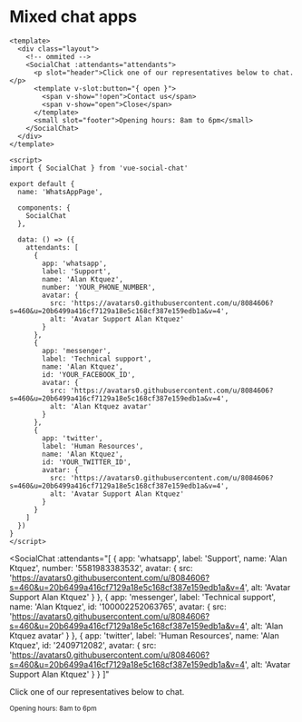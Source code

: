 # Mixed chat apps

```vue
<template>
  <div class="layout">
    <!-- ommited -->
    <SocialChat :attendants="attendants">
      <p slot="header">Click one of our representatives below to chat.</p>
      <template v-slot:button="{ open }">
        <span v-show="!open">Contact us</span>
        <span v-show="open">Close</span>
      </template>
      <small slot="footer">Opening hours: 8am to 6pm</small>
    </SocialChat>
  </div>
</template>

<script>
import { SocialChat } from 'vue-social-chat'

export default {
  name: 'WhatsAppPage',

  components: {
    SocialChat
  },

  data: () => ({
    attendants: [
      {
        app: 'whatsapp',
        label: 'Support',
        name: 'Alan Ktquez',
        number: 'YOUR_PHONE_NUMBER',
        avatar: {
          src: 'https://avatars0.githubusercontent.com/u/8084606?s=460&u=20b6499a416cf7129a18e5c168cf387e159edb1a&v=4',
          alt: 'Avatar Support Alan Ktquez'
        }
      },
      {
        app: 'messenger',
        label: 'Technical support',
        name: 'Alan Ktquez',
        id: 'YOUR_FACEBOOK_ID',
        avatar: {
          src: 'https://avatars0.githubusercontent.com/u/8084606?s=460&u=20b6499a416cf7129a18e5c168cf387e159edb1a&v=4',
          alt: 'Alan Ktquez avatar'
        }
      },
      {
        app: 'twitter',
        label: 'Human Resources',
        name: 'Alan Ktquez',
        id: 'YOUR_TWITTER_ID',
        avatar: {
          src: 'https://avatars0.githubusercontent.com/u/8084606?s=460&u=20b6499a416cf7129a18e5c168cf387e159edb1a&v=4',
          alt: 'Avatar Support Alan Ktquez'
        }
      }
    ]
  })
}
</script>
```

<SocialChat
  :attendants="[
    {
      app: 'whatsapp',
      label: 'Support',
      name: 'Alan Ktquez',
      number: '5581983383532',
      avatar: {
        src: 'https://avatars0.githubusercontent.com/u/8084606?s=460&u=20b6499a416cf7129a18e5c168cf387e159edb1a&v=4',
        alt: 'Avatar Support Alan Ktquez'
      }
    },
    {
      app: 'messenger',
      label: 'Technical support',
      name: 'Alan Ktquez',
      id: '100002252063765',
      avatar: {
        src: 'https://avatars0.githubusercontent.com/u/8084606?s=460&u=20b6499a416cf7129a18e5c168cf387e159edb1a&v=4',
        alt: 'Alan Ktquez avatar'
      }
    },
    {
      app: 'twitter',
      label: 'Human Resources',
      name: 'Alan Ktquez',
      id: '2409712082',
      avatar: {
        src: 'https://avatars0.githubusercontent.com/u/8084606?s=460&u=20b6499a416cf7129a18e5c168cf387e159edb1a&v=4',
        alt: 'Avatar Support Alan Ktquez'
      }
    }
  ]"
>
  <p slot="header">Click one of our representatives below to chat.</p>
  <template v-slot:button="{ open }">
    <span v-show="!open">Contact us</span>
    <span v-show="open">Close</span>
  </template>
  <small slot="footer">Opening hours: 8am to 6pm</small>
</SocialChat>